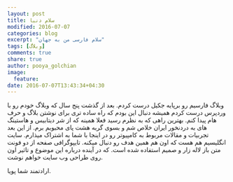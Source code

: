 ```yaml
---
layout: post
title: سلام دنیا
modified: 2016-07-07
categories: blog
excerpt: "سلام فارسی من به جهان"
tags: [وبلاگ]
comments: true
share: true
author: pooya_golchian
image:
  feature:
date: 2016-07-07T13:43:34+04:30
---
```

وبلاگ فارسیم رو برپایه جکیل درست کردم. بعد از گذشت پنج سال که وبلاگ خودم رو با وردپرس درست کردم همیشه دنبال این بودم که راه ساده تری برای نوشتن بلاگ و حرف هام پیدا کنم. بهترین راهی که به نظرم رسید فعلا همینه که از شر دیتابیس و هاستینگ های به دردنخور ایران خلاص شم و بسوی گربه هشت پای محبوبم برم.
از این بعد تجربیات و مقالات مربوط به کامپیوتر رو در اینجا با شما به اشتراک میذارم.
سایت انگلیسیم هم هست که اون هم همین هدف رو دنبال میکنه.
تایپوگرافی صفحه از دو فونت متن باز لاله زار و صمیم استفاده شده است. که در آینده درباره این موضوع و تاثیر اون روی طراحی  وب سایت خواهم نوشت.

ارادتمند شما پویا.
